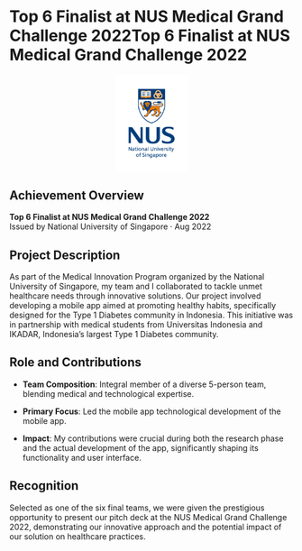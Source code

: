 # Top 6 Finalist at NUS Medical Grand Challenge 2022Top 6 Finalist at NUS Medical Grand Challenge 2022

<div style="display: flex; justify-content: center;">
  <img src="/src/assets/nus-logo-vert.jpg" alt="National University of Singapore Logo" width="130px"/>
</div>

## Achievement Overview

**Top 6 Finalist at NUS Medical Grand Challenge 2022**  
Issued by National University of Singapore · Aug 2022

## Project Description

As part of the Medical Innovation Program organized by the National University of Singapore, my team and I collaborated to tackle unmet healthcare needs through innovative solutions. Our project involved developing a mobile app aimed at promoting healthy habits, specifically designed for the Type 1 Diabetes community in Indonesia. This initiative was in partnership with medical students from Universitas Indonesia and IKADAR, Indonesia’s largest Type 1 Diabetes community.

## Role and Contributions

- **Team Composition**: Integral member of a diverse 5-person team, blending medical and technological expertise.

- **Primary Focus**: Led the mobile app technological development of the mobile app.

- **Impact**: My contributions were crucial during both the research phase and the actual development of the app, significantly shaping its functionality and user interface.

## Recognition

Selected as one of the six final teams, we were given the prestigious opportunity to present our pitch deck at the NUS Medical Grand Challenge 2022, demonstrating our innovative approach and the potential impact of our solution on healthcare practices.
